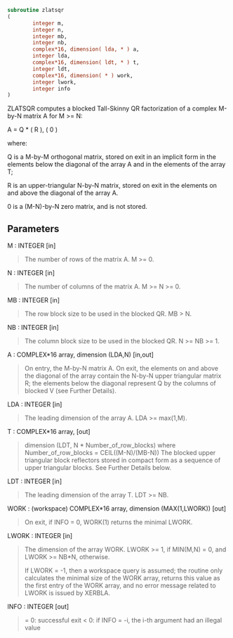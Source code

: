 ```fortran
subroutine zlatsqr
(
        integer m,
        integer n,
        integer mb,
        integer nb,
        complex*16, dimension( lda, * ) a,
        integer lda,
        complex*16, dimension( ldt, * ) t,
        integer ldt,
        complex*16, dimension( * ) work,
        integer lwork,
        integer info
)
```

ZLATSQR computes a blocked Tall-Skinny QR factorization of
a complex M-by-N matrix A for M >= N:

A = Q * ( R ),
( 0 )

where:

Q is a M-by-M orthogonal matrix, stored on exit in an implicit
form in the elements below the diagonal of the array A and in
the elements of the array T;

R is an upper-triangular N-by-N matrix, stored on exit in
the elements on and above the diagonal of the array A.

0 is a (M-N)-by-N zero matrix, and is not stored.

## Parameters
M : INTEGER [in]
> The number of rows of the matrix A.  M >= 0.

N : INTEGER [in]
> The number of columns of the matrix A. M >= N >= 0.

MB : INTEGER [in]
> The row block size to be used in the blocked QR.
> MB > N.

NB : INTEGER [in]
> The column block size to be used in the blocked QR.
> N >= NB >= 1.

A : COMPLEX*16 array, dimension (LDA,N) [in,out]
> On entry, the M-by-N matrix A.
> On exit, the elements on and above the diagonal
> of the array contain the N-by-N upper triangular matrix R;
> the elements below the diagonal represent Q by the columns
> of blocked V (see Further Details).

LDA : INTEGER [in]
> The leading dimension of the array A.  LDA >= max(1,M).

T : COMPLEX*16 array, [out]
> dimension (LDT, N * Number_of_row_blocks)
> where Number_of_row_blocks = CEIL((M-N)/(MB-N))
> The blocked upper triangular block reflectors stored in compact form
> as a sequence of upper triangular blocks.
> See Further Details below.

LDT : INTEGER [in]
> The leading dimension of the array T.  LDT >= NB.

WORK : (workspace) COMPLEX*16 array, dimension (MAX(1,LWORK)) [out]
> On exit, if INFO = 0, WORK(1) returns the minimal LWORK.

LWORK : INTEGER [in]
> The dimension of the array WORK.
> LWORK >= 1, if MIN(M,N) = 0, and LWORK >= NB*N, otherwise.
> 
> If LWORK = -1, then a workspace query is assumed; the routine
> only calculates the minimal size of the WORK array, returns
> this value as the first entry of the WORK array, and no error
> message related to LWORK is issued by XERBLA.

INFO : INTEGER [out]
> = 0:  successful exit
> < 0:  if INFO = -i, the i-th argument had an illegal value
